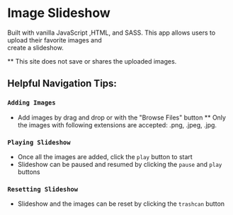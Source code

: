 # Image Slideshow

Built with vanilla JavaScript ,HTML, and SASS. This app allows users to upload their favorite images and  
create a slideshow.

\*\* This site does not save or shares the uploaded images.

## Helpful Navigation Tips:

### `Adding Images`

- Add images by drag and drop or with the "Browse Files" button
  \*\* Only the images with following extensions are accepted: .png, .jpeg, .jpg.

### `Playing Slideshow`

- Once all the images are added, click the `play` button to start
- Slideshow can be paused and resumed by clicking the `pause` and `play` buttons

### `Resetting Slideshow`

- Slideshow and the images can be reset by clicking the `trashcan` button
